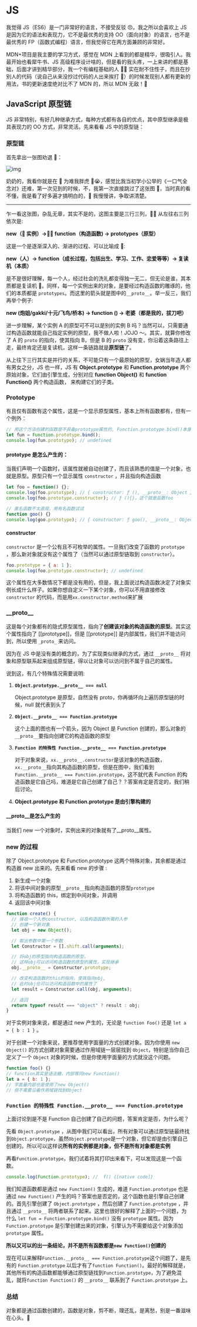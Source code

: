 # JS

我觉得 JS（ES6）是一门非常好的语言，不接受反驳 😠。我之所以会喜欢上 JS 是因为它的语法和表现力，它不是最优秀的支持 OO（面向对象）的语言，也不是最优秀的 FP（函数式编程）语言，但我觉得它在两方面兼顾的非常好。

MDN+项目是我主要的学习方式，感觉在 MDN 上看到的都是精华，很吸引人。我最开始也看犀牛书、JS 高级程序设计啥的，但是看的我头疼，一上来讲的都是基础，后面才讲到精华部分，我一个有编程基础的人 🐶🐶 实在耐不住性子，而且在抄别人的代码（说自己从来没抄过代码的人出来挨打 🤨）的时候发现别人都有更新的用法，书的更新速度绝对比不了 MDN 的，所以 MDN 无敌！🌝

## JavaScript 原型链

JS 非常特别，有好几种继承方式，每种方式都有各自的优点，其中原型继承是极具表现力的 OO 方式，非常灵活。先来看看 JS 中的原型链：

### 原型链

首先拿出一张图劝退 🤪：

![img](./img/prototype.png)

奶奶的，我看你就是在  为难我胖虎 😭，感觉比我当初学小公举的《一口气全念对》还难，第一次见到的时候，不，我第一次直接跳过了这张图 🌚，当时真的看不懂，我是看了好多遍才搞明白的， 我慢慢讲，争取讲清楚。

---

乍一看这张图，杂乱无章，其实不是的，这图主要是三行三列， 从左往右三列依次是:

**new（ 实例）-> function（构造函数) -> prototypes（原型）**

这是一个是逐渐深入的、渐进的过程、可以比喻成 :

**new（人）-> function（成长过程，包括出生、学习、工作、恋爱等等）-> 复读机（本质）**

是不是很好理解，每一个人，经过社会的洗礼都变得独一无二，但无论是谁，其本质都是复读机 🧐。同样，每一个实例出来的对象，是要经过构造函数的雕琢的，他们的本质都是 `prototypes`。而这里的箭头就是图中的`__proto__`。举一反三，我们再举个例子:

**new (炮姐/gakki/十元/飞鸟/桥本) -> function () -> 老婆（都是我的，拔刀吧）**

进一步理解，某个实例 A 的原型可不可以是别的实例 B 吗？当然可以，只需要通过构造函数就能自己指定实例的原型，我不做人啦！JOJO ～。其实，就算你修改了 A 的 `proto` 的指向，使其指向 B，但是 B 的 `proto` 没有变，你沿着这条路往上走，最终肯定还是复读机，这样一条链路就是**原型链**了。

从上往下三行其实是并行的关系，不可能只有一个最原始的原型，女娲当年造人都有男女之分，JS 也一样，JS 有 **Object.prototype** 和 **Function.prototype** 两个原始对象，它们由引擎生成，分别对应 **function Object()** 和 **function Function()** 两个构造函数， 来构建它们的子类。

### Prototype

有且仅有函数有这个属性，这是一个显示原型属性，基本上所有函数都有，但有一个例外：

```javascript
// 用这个方法创建的函数是不具备prototype属性的, Function.prototype.bind()本身就指向原型。
let fun = Function.prototype.bind();
console.log(fun.prototype); // undefined
```

#### prototype 是怎么产生的：

当我们声明一个函数时，该属性就被自动创建了，而且该熟悉的值是一个对象，也就是原型。原型只有一个显示属性 `constructor` ，并且指向构造函数

```javascript
let foo = function() {};
console.log(foo.prototype); // { constructor: ƒ (), __proto__: Object }，这个就是原型
console.log(foo.prototype.constructor); // ƒ (){}，这个就是函数foo

// 匿名函数不太直观，用有名函数试试
function goo() {}
console.log(goo.prototype); // { constructor: ƒ goo(), __proto__: Object }
```

#### constructor

`constructor` 是一个公有且不可枚举的属性。一旦我们改变了函数的 `prototype` ，那么新对象就没有这个属性了（当然可以通过原型链取到 `constructor`）。

```javascript
foo.prototype = { a: 1 };
console.log(foo.prototype.constructor); // undefined
```

这个属性在大多数情况下都是没有用的，但是，我上面说过构造函数决定了对象实例长成什么样子。如果你想自定义一下某个对象，你可以不用直接修改 `constructor` 的代码，而是用`xx.constructor.method`来扩展

### \_\_proto\_\_

这是每个对象都有的隐式原型属性，指向了**创建该对象的构造函数的原型**。其实这个属性指向了 [[prototype]]，但是 [[prototype]] 是内部属性，我们并不能访问到，所以使用 `_proto_` 来访问。

因为在 JS 中是没有类的概念的，为了实现类似继承的方式，通过 `__proto__` 将对象和原型联系起来组成原型链，得以让对象可以访问到不属于自己的属性。

说到这，有几个特殊情况需要说明:

1. **`Object.prototype.__proto__ === null`**

   Object.prototype 是原型，自然没有 proto，你再循环向上遍历原型链的时候，null 就代表到头了

2. **`Object.__proto__ === Function.prototype`**

   这个上面的图也有一个箭头，因为 Object 是 Function 创建的，那么对象的`__proto__`要指向创建它的构造函数的原型

3. **`Function 的特殊性 Function.__proto__ === Function.prototype`**

   对于对象来说，`xx.__proto__.constructor`是该对象的构造函数，`xx.__proto__`指向其构造函数的原型，但是在图中，我们看到`Function.__proto__ === Function.prototype`，这不就代表 Function 的构造函数是它自己吗，难道是它自己创建了自己？？答案肯定是否定的，我们稍后讨论。

4. **Object.prototype 和 Function.prototype 是由引擎构建的**

#### \_\_proto\_\_是怎么产生的

当我们 new 一个对象时，实例出来的对象就有了\_\_proto\_\_属性。

### new 的过程

除了 Object.prototype 和 Function.prototype 这两个特殊对象，其余都是通过构造器 new 出来的。先来看看 new 的步骤 :

1. 新生成一个对象
2. 将该中间对象的原型`__proto__`指向构造函数的原型`prototype`
3. 将构造函数的 this，绑定到中间对象，并调用
4. 返回该中间对象

```javascript
function create() {
  // 接收一个入参constructor, 以及构造函数所需的入参
  // 创建一个新对象
  let obj = new Object();

  // 取出参数中第一个参数
  let Constructor = [].shift.call(arguments);

  // 将obj的原型指向构造函数的原型，
  // 这样obj可以访问构造函数的原型的属性，实现继承
  obj.__proto__ = Constructor.prototype;

  // 改变构造函数的this的指向，使其指向obj,
  // 此时obj也可以访问构造函数中的属性了
  let result = Constructor.call(obj, arguments);

  // 返回
  return typeof result === "object" ? result : obj;
}
```

对于实例对象来说，都是通过 new 产生的，无论是 `function Foo()` 还是 `let a = { b : 1 }` 。

对于创建一个对象来说，更推荐使用字面量的方式创建对象。因为你使用 `new Object()` 的方式创建对象需要通过作用域链一层层找到 `Object`，特别是当你自己定义了一个 `Object` 对象的时候，但是你使用字面量的方式就没这个问题。

```javascript
function foo() {}
// function其实是语法糖，内部等同new Function()
let a = { b: 1 };
// 字面量内部也是使用了new Object()
// 但不需要沿着作用域链找到Object
```

### `Function 的特殊性 Function.__proto__ === Function.prototype`

上面讨论到是不是 Function 自己创建了自己的问题，答案肯定是否，为什么呢？

先看 `Object.prototype` ，从图中我们可以看出，所有对象可以通过原型链最终找到`Object.prototype`，虽然`Object.prototype`是一个对象，但它却是由引擎自己创建的。所以可以这样说**所有的实例都是对象，但不是所有对象都是实例**

再看`Function.prototype`，我们试着将其打印出来看下，可以发现这是一个函数。

```javascript
console.log(Function.prototype); //  f() {[native code]}
```

我们知道函数都是通过 `new Function()` 生成的，难道 `Function.prototype` 也是通过 `new Function()` 产生的吗？答案也是否定的，这个函数也是引擎自己创建的。首先引擎创建了 `Object.prototype` ，然后创建了 `Function.prototype` ，并且通过 `__proto__` 将两者联系了起来。这里也很好的解释了上面的一个问题，为什么 `let fun = Function.prototype.bind()` 没有 `prototype` 属性。因为 `Function.prototype` 是引擎创建出来的对象，引擎认为不需要给这个对象添加 `prototype` 属性。

**所以又可以的出一条结论，并不是所有函数都是`new Function()`创建的**

现在可以来解释`Function.__proto__ === Function.prototype`这个问题了，是先有的 `Function.prototype` 以后才有了`function Function()`。最好的解释就是，其他所有的构造函数都能够通过原型链找到`Function.prototype`，为了避免混乱，就将`function Function()` 的 `__proto__` 联系到了 `Function.prototype` 上。


### 总结
对象都是通过函数创建的，函数是对象，剪不断，理还乱，是离愁，别是一番滋味在心头。🤪